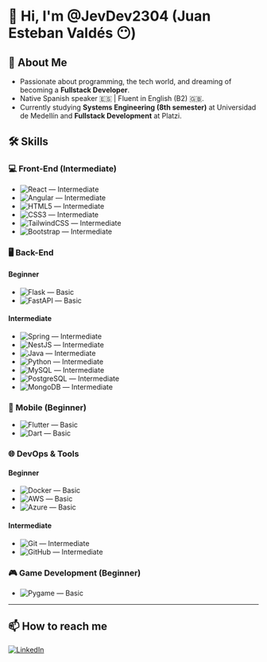 # 👋 Hi, I'm @JevDev2304 (Juan Esteban Valdés 😶)

## 🚀 About Me
- Passionate about programming, the tech world, and dreaming of becoming a **Fullstack Developer**.
- Native Spanish speaker 🇪🇸 | Fluent in English (B2) 🇬🇧.
- Currently studying **Systems Engineering (8th semester)** at Universidad de Medellín and **Fullstack Development** at Platzi.

## 🛠️ Skills

### 💻 Front-End (Intermediate)
- ![React](https://img.shields.io/badge/React-61DAFB?style=flat-square&logo=react&logoColor=black) — Intermediate  
- ![Angular](https://img.shields.io/badge/Angular-DD0031?style=flat-square&logo=angular&logoColor=white) — Intermediate  
- ![HTML5](https://img.shields.io/badge/HTML5-E34F26?style=flat-square&logo=html5&logoColor=white) — Intermediate  
- ![CSS3](https://img.shields.io/badge/CSS3-1572B6?style=flat-square&logo=css3&logoColor=white) — Intermediate  
- ![TailwindCSS](https://img.shields.io/badge/TailwindCSS-06B6D4?style=flat-square&logo=tailwindcss&logoColor=white) — Intermediate  
- ![Bootstrap](https://img.shields.io/badge/Bootstrap-7952B3?style=flat-square&logo=bootstrap&logoColor=white) — Intermediate  

### 🖥️ Back-End
#### Beginner
- ![Flask](https://img.shields.io/badge/Flask-000000?style=flat-square&logo=flask&logoColor=white) — Basic  
- ![FastAPI](https://img.shields.io/badge/FastAPI-009688?style=flat-square&logo=fastapi&logoColor=white) — Basic  

#### Intermediate
- ![Spring](https://img.shields.io/badge/Spring-6DB33F?style=flat-square&logo=spring&logoColor=white) — Intermediate  
- ![NestJS](https://img.shields.io/badge/NestJS-E0234E?style=flat-square&logo=nestjs&logoColor=white) — Intermediate  
- ![Java](https://img.shields.io/badge/Java-ED8B00?style=flat-square&logo=java&logoColor=white) — Intermediate  
- ![Python](https://img.shields.io/badge/Python-3776AB?style=flat-square&logo=python&logoColor=white) — Intermediate  
- ![MySQL](https://img.shields.io/badge/MySQL-4479A1?style=flat-square&logo=mysql&logoColor=white) — Intermediate  
- ![PostgreSQL](https://img.shields.io/badge/PostgreSQL-336791?style=flat-square&logo=postgresql&logoColor=white) — Intermediate  
- ![MongoDB](https://img.shields.io/badge/MongoDB-47A248?style=flat-square&logo=mongodb&logoColor=white) — Intermediate  

### 📱 Mobile (Beginner)
- ![Flutter](https://img.shields.io/badge/Flutter-02569B?style=flat-square&logo=flutter&logoColor=white) — Basic  
- ![Dart](https://img.shields.io/badge/Dart-0175C2?style=flat-square&logo=dart&logoColor=white) — Basic  

### 🌐 DevOps & Tools
#### Beginner
- ![Docker](https://img.shields.io/badge/Docker-2496ED?style=flat-square&logo=docker&logoColor=white) — Basic  
- ![AWS](https://img.shields.io/badge/AWS-232F3E?style=flat-square&logo=amazonaws&logoColor=white) — Basic  
- ![Azure](https://img.shields.io/badge/Azure-0078D4?style=flat-square&logo=microsoft-azure&logoColor=white) — Basic  

#### Intermediate
- ![Git](https://img.shields.io/badge/Git-F05032?style=flat-square&logo=git&logoColor=white) — Intermediate  
- ![GitHub](https://img.shields.io/badge/GitHub-181717?style=flat-square&logo=github&logoColor=white) — Intermediate  

### 🎮 Game Development (Beginner)
- ![Pygame](https://img.shields.io/badge/Pygame-3776AB?style=flat-square&logo=python&logoColor=white) — Basic  

---

## 📫 How to reach me

[![LinkedIn](https://img.shields.io/badge/LinkedIn-Juan%20Esteban%20Valdés%20Ospina-0A66C2?style=flat-square&logo=linkedin&logoColor=white)](https://www.linkedin.com/in/juanesvaldesospina/)
